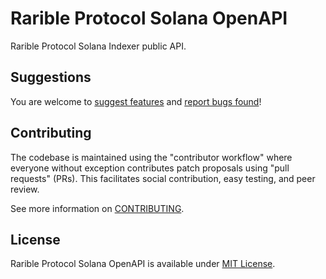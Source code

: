 # Rarible Protocol Solana OpenAPI

Rarible Protocol Solana Indexer public API.

## Suggestions

You are welcome to [suggest features](https://github.com/rarible/protocol/discussions) and [report bugs found](https://github.com/rarible/protocol/issues)!

## Contributing

The codebase is maintained using the "contributor workflow" where everyone without exception contributes patch proposals using "pull requests" (PRs). This facilitates social contribution, easy testing, and peer review.

See more information on [CONTRIBUTING](https://github.com/rarible/protocol/blob/main/CONTRIBUTING.md).

## License

Rarible Protocol Solana OpenAPI is available under [MIT License](LICENSE).
